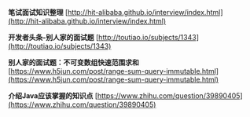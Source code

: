 **笔试面试知识整理**	[http://hit-alibaba.github.io/interview/index.html](http://hit-alibaba.github.io/interview/index.html)

**开发者头条-别人家的面试题**	[http://toutiao.io/subjects/1343](http://toutiao.io/subjects/1343)

**别人家的面试题：不可变数组快速范围求和**	[https://www.h5jun.com/post/range-sum-query-immutable.html](https://www.h5jun.com/post/range-sum-query-immutable.html)

**介绍Java应该掌握的知识点**	[https://www.zhihu.com/question/39890405](https://www.zhihu.com/question/39890405)